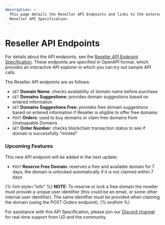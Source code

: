 ```yaml
---
description: >-
  This page details the Reseller API Endpoints and links to the external
  Reseller API Specification.
---
```


# Reseller API Endpoints

For details about the API endpoints, see the [Reseller API Endpoint Specification](https://raw.githubusercontent.com/unstoppabledomains/website-api-docs-v2/master/openapi.yaml). These endpoints are specified in OpenAPI format, which provides an interactive API explorer in which you can try out sample API calls.

The Reseller API endpoints are as follows:

* `GET` **Domain Name**: checks availability of domain name before purchase
* `GET` **Domains Suggestions:** provides domain suggestions based on entered information
* `GET` **Domains Suggestions Free:** provides free domain suggestions based on entered information if Reseller is eligible to offer free domains
* `POST` **Orders**: used to buy domains or claim free domains from Unstoppable Domains
* `GET` **Order Number**: checks blockchain transaction status to see if domain is successfully “minted”

### Upcoming Features

This new API endpoint will be added in the next update:

* `POST` **Reserve Free Domain**: reserves a free and available domain for 7 days; the domain is unlocked automatically if it is not claimed within 7 days

{% hint style="info" %}
**NOTE:** To reserve or lock a free domain the reseller must provide a unique user identifier (this could be an email, or some other internal user identifier). The same identifier must be provided when claiming the domain (using the POST Orders endpoint).
{% endhint %}

For assistance with this API Specification, please join our [Discord channel](https://discord.gg/b6ZVxSZ9Hn) for real-time support from UD and the community.
